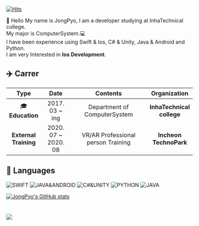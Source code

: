[![Hits](https://hits.seeyoufarm.com/api/count/incr/badge.svg?url=https%3A%2F%2Fgithub.com%2FJongPyoAhn%2FJongPyoAhn%2F&count_bg=%2379C83D&title_bg=%23555555&icon=&icon_color=%23E7E7E7&title=hits&edge_flat=false)](https://hits.seeyoufarm.com)


:wave: Hello My name is JongPyo, I am a developer studying at InhaTechnical college.  
My major is ComputerSystem.:computer:  
I have been experience using Swift & Ios, C# & Unity, Java & Android and Python.  
I am very Interested in **Ios Development**. 

## :airplane: Carrer
| Type | Date | Contents | Organization|
| :--: | :--: | :--: | :--: |
| :mortar_board: <br/> **Education** | 2017. 03 ~ <br/> ing | Department of ComputerSystem | **InhaTechnical <br/> college** |
| **External <br/> Training**| 2020. 07 ~ <br/> 2020. 08  | VR/AR Professional person Training | **Incheon <br/> TechnoPark** |

## :book: Languages


![SWIFT](https://img.shields.io/badge/SWIFT&IOS-%E2%98%85%E2%98%85%E2%98%85%E2%98%86%E2%98%86-red?style=plastic&logo=Swift)
![JAVA&ANDROID](https://img.shields.io/badge/JAVA%26ANDROID-%E2%98%85%E2%98%85%E2%98%86%E2%98%86%E2%98%86-green?style=plastic&logo=Android)
![C#&UNITY](https://img.shields.io/badge/C%23%26UNITY-%E2%98%85%E2%98%85%E2%98%86%E2%98%86%E2%98%86-lightgrey?style=plastic&logo=Unity)
![PYTHON](https://img.shields.io/badge/PYTHON-%E2%98%85%E2%98%85%E2%98%86%E2%98%86%E2%98%86-blue?style=plastic&logo=Python)
![JAVA](https://img.shields.io/badge/JAVA-%E2%98%85%E2%98%85%E2%98%85%E2%98%86%E2%98%86-orange?style=plastic&logo=Java)

[![JongPyo's GitHub stats](https://github-readme-stats.vercel.app/api?username=JongPyoAhn)](https://github.com/JongPyoAhn/JongPyoAhn/)

# 
<a href="mailto: whdvy95@gmail.com" target="_blank"><img src="https://img.shields.io/badge/Gmail-#EA4335?style=flat-square&logo=Gmail&logoColor=white"/></a>

